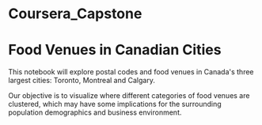 # Coursera_Capstone


# Food Venues in Canadian Cities

This notebook will explore postal codes and food venues in Canada's three largest cities: Toronto, Montreal and Calgary.

Our objective is to visualize where different categories of food venues are clustered, which may have some implications for the surrounding population demographics and business environment.
